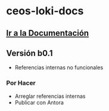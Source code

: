 # ceos-loki-docs

## [Ir a la Documentación](https://aumandaris.github.io/ceos-loki-docs/ceos-loki-docs.html)

## Versión b0.1

* Referencias internas no funcionales

### Por Hacer

* Arreglar referencias internas
* Publicar con Antora
